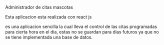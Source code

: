 Administrador de citas mascotas

Esta aplicacion esta realizada con react js

es una aplicacion sencilla la cual lleva el control de las citas programadas para cierta hora en el dia, estas no se guardan para dias futuros ya que no se tiene implementada una base de datos.
